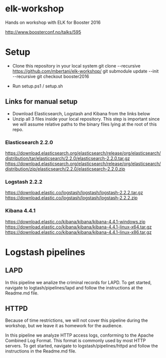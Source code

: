 # elk-workshop
Hands on workshop with ELK for Booster 2016

http://www.boosterconf.no/talks/595


# Setup
- Clone this repository in your local system
git clone --recursive https://github.com/mbertani/elk-workshop/
git submodule update --init --recursive
git checkout booster2016

- Run setup.ps1 / setup.sh


## Links for manual setup

- Download Elasticsearch, Logstash and Kibana from the links below
- Unzip all 3 files inside your local repository. This step is important since we will assume relative paths to the binary files lying at the root of this repo.

### Elasticsearch 2.2.0

https://download.elasticsearch.org/elasticsearch/release/org/elasticsearch/distribution/tar/elasticsearch/2.2.0/elasticsearch-2.2.0.tar.gz
https://download.elasticsearch.org/elasticsearch/release/org/elasticsearch/distribution/zip/elasticsearch/2.2.0/elasticsearch-2.2.0.zip

### Logstash 2.2.2

https://download.elastic.co/logstash/logstash/logstash-2.2.2.tar.gz
https://download.elastic.co/logstash/logstash/logstash-2.2.2.zip

### Kibana 4.4.1

https://download.elastic.co/kibana/kibana/kibana-4.4.1-windows.zip
https://download.elastic.co/kibana/kibana/kibana-4.4.1-linux-x64.tar.gz
https://download.elastic.co/kibana/kibana/kibana-4.4.1-linux-x86.tar.gz


# Logstash pipelines

## LAPD 

In this pipeline we analize the criminal records for LAPD. To get started, navigate to logtash/pipelines/lapd and follow the instructions at the Readme.md file.

## HTTPD

Because of time restrictions, we will not cover this pipeline during the workshop, but we leave it as homework for the audience.

In this pipeline we analyze HTTP access logs, conforming to the Apache Combined Log Format. This format is commonly used by most HTTP servers. To get started, navigate to logstash/pipelines/httpd and follow the instructions in the Readme.md file.
